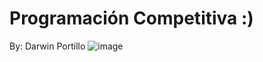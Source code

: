 # Programación Competitiva :)
By: Darwin Portillo
![image](https://user-images.githubusercontent.com/114320740/221880650-3b22e8f7-d760-4451-ad54-ae93129ec873.png)
